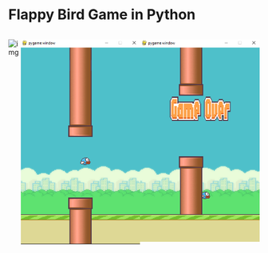 # Flappy Bird Game in Python

<div style="display:flex; justify-content: space-between;">

![img](https://i.imgur.com/jZMcqEI.png)

![img](./pipe.png)

![img](./gameOver.png)

</div>